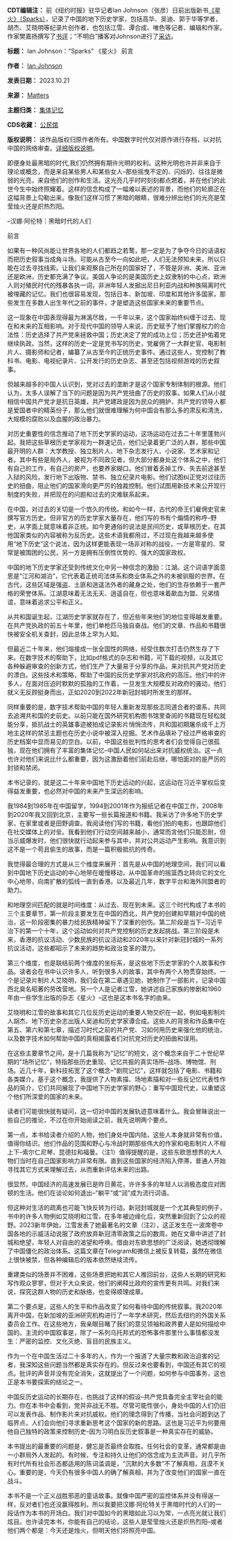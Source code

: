 **CDT编辑注：** 前《纽约时报》驻华记者Ian Johnson（张彦）日前出版新书[《星火》（Sparks）](https://www.amazon.com/Sparks-Chinas-Underground-Historians-Battle/dp/0197575501 "《星火》（Sparks）")，记录了中国的地下历史学家，包括高华、吴迪、郭于华等学者，胡杰、艾晓明等纪录片创作者，也包括江雪、谭合成、唯色等记者、编辑和作家。作家樊嘉扬撰写了[书评](https://cn.nytimes.com/culture/20231013/sparks-ian-johnson/ "书评")；“不明白”播客对Johnson进行了[采访](https://www.bumingbai.net/2023/10/ep-067-ian-johnson-sparks-text/ "采访")。




**标题：** Ian Johnson：“Sparks” 《星火》 前言  

**作者：** [Ian Johnson](https://chinadigitaltimes.net/space/张彦)  

**发表日期：** 2023.10.21  

**来源：** [Matters](https://matters.town/@Yxh66/453425-ian-johnson-sparks-%E6%98%9F%E7%81%AB-%E5%89%8D%E8%A8%80-bafybeibilyrpew3uur6uvzd2ntdu5chf3asshsj4ibaap3cia7yzfjmzra)  

**主题归类：** [集体记忆](https://chinadigitaltimes.net/space/集体记忆)  

**CDS收藏：** [公民馆](https://chinadigitaltimes.net/space/%E5%85%AC%E6%B0%91%E9%A6%86)  

**版权说明：** 该作品版权归原作者所有。中国数字时代仅对原作进行存档，以对抗中国的网络审查。[详细版权说明](https://chinadigitaltimes.net/chinese/copyright)。


即便身处最黑暗的时代,我们仍然拥有期许光明的权利。这种光明也许并非来自于理论或概念，而是来自某些男人和某些女人–那些摇曳不定的、闪烁的、往往是微弱的光亮，来自他们的创作和生活。这光亮几乎时时刻刻都点燃着，并在他们的此世今生中始终照耀着。这样的信念构成了一幅难以表述的背景，而他们的轮廓正在这幅背景上勾勒出来。像我们这样习惯了黑暗的眼睛，很难分辨出他们的光亮是莹莹烛火还是炽热烈阳。


–汉娜·阿伦特｜黑暗时代的人们


前言


如果有一种风尚能让世界各地的人们都趋之若鹜，那一定是为了争夺今日的话语权而把历史叙事当成角斗场。可能从古至今一向如此吧，人们无法预知未来，所以只能在过去寻找线索。让我们来观察自己所在的国家好了，不管是非洲、美洲、亚洲还是欧洲，历史都充满了争议。美国人争论的是美国历史上奴隶制的中心点，欧洲人则对殖民时代的残暴各执一词，非洲年轻人发掘出尼日利亚内战和种族隔离时代被埋藏的记忆。我们也很容易发现，包括日本、新加坡、印度和其他许多国家，那些发生在多数人出生年代之前的事件，才是塑造这些国家未来的重要节点。


这一现象在中国表现得最为淋漓尽致，一千年以来，这个国家始终纠缠于过去、现在和未来的互相影响。对于现代中国的领导人来说，历史赋予了他们掌握权力的合法性：历史选择了共产党来拯救中国；历史决定了党的成功上位；历史还护佑着党继续执政。当然，这样的历史一定是党书写的历史，党雇佣了一大群史官、电影制片人、摄影师和记者，编纂了从古至今的正统历史事件。通过这些人，党控制了教科书、电影、电视纪录片、公开发行的历史杂志、甚至还包括视频游戏的历史叙事。


但越来越多的中国人认识到，党对过去的垄断才是这个国家专制体制的根源。他们认为，太多人误解了当下的问题是因为共产党扭曲了历史的叙事。如果人们从小就相信中国共产党才是抗日英雄，共产党建政是因为民众的拥护，共产党的领导人都是爱国者中的精英份子，那么他们就很难理解为何中国会有那么多的肃反和清洗，大规模的腐败以及血腥的政治暴力。


对历史重要性的信念推动了地下历史学家的运动，这场运动在过去二十年里蓬勃兴起。我把这些草根历史学家视为一群速记员，他们记录着更广泛的人群，那些中国最开明的人群：大学教授、独立制片人、地下杂志发行人、小说家、艺术家和记者。其中有些是局外人，被视为不同政见者，但大部分都身处这个体系之中，他们有自己的工作，有自己的房产，也要养家糊口。他们冒着丢掉工作、失去前途甚至入狱的风险，发行地下出版物、禁书、独立纪录片电影。他们试图纠正党对过往历史的扭曲，阻止他们的国家滑向更严厉的独裁控制。他们试图用新技术来公开现行制度的失败，并把现在的问题和过去的灾难联系起来。


在中国，对过去的关切是一个悠久的传统。和如今一样，古代的帝王们雇佣史官来撰写官方历史。但非官方的历史学家大量存在，他们写的书有个煽情的称呼–野史，从字面上就意味着非正统。如今更通俗的说法是民间历史，或草根历史，在其他国家类似的内容被称为反历史。这些术语我都用过，不过现在我越来越多使用“地下历史”这个说法，因为这样更能表现一场非对称的战役，一方是零星的、常常是被围困的公民，另一方是拥有压倒性优势的、强大的国家政权。


中国的地下历史学家还受到传统文化中另一种信念的激励：江湖。这个词语字面意思是“江河和湖泊”，它代表着正统司法体系和商业体系之外的未被驯服的世界。在古代，这些区域是强盗、土匪和逍遥法外者的藏身之处，他们的生存依赖于一套严格的荣誉体系。江湖意味着无法无天、逍遥自在，但也意味着歃血为盟、兄弟情谊，意味着追求公平和正义。


从共和国诞生起，江湖历史学家就存在了，但近些年来他们的地位变得越发重要。在共产党执政的前五十年里，他们单枪匹马独自奋战。他们的文章、作品和书籍很快被安全机关查封，因此总体上罕为人知。


但最近二十年来，他们熔接成一张全国性的网络，经受住数次打击仍然生存了下来。在数字技术的帮助下，比如pdf格式的杂志和书籍，可下载的视频，以及其它各种躲避审查的创新方式，他们生产了大量易于分享的作品，来对抗共产党对历史的漂白。这些技术和策略，帮助了中国的反历史学家对抗政府的高压。他们中的许多人，在面对压迫时默默的孤独的工作着，一旦发生大规模反对政府的骚动，他们就义无反顾挺身而出，正如2020到2022年新冠封城时所发生的那样。


同样重要的是，数字技术帮助中国的年轻人重新发现那些志同道合者的谱系，共同去追溯共和国的史前史。以前只能在国外研究机构图书馆里查阅的书籍现在轻松就能分享，抵抗战士的英雄事迹被拍成记录影片悄悄流传，共和国初期屠杀成千上万地主这样的禁忌主题也在历史小说中被深入挖掘。艺术作品填补了经过严格审查的历史档案中显而易见的空白。以前，中国这些批判性的思考者们会觉得自己很孤独，现在他们拥有了丰富的集体记忆–中国人民如何站出来对抗威权统治。这一点也许对他们来说比什么都重要，因为这激励着他们前赴后继，哪怕面对的是严厉的封锁和禁闭。


本书记录的，就是这二十年来中国地下历史运动的兴起，这运动在习近平掌权后变得益发重要，也必然对中国的未来产生深远的影响。


我1984到1985年在中国留学，1994到2001年作为报纸记者在中国工作，2008年到2020年我又回到北京，主要写一些长篇报道和书籍。我采访了许多地下历史学家，在家里或者是田野调查。我阅读他们写的书籍，看他们拍的电影，也跟踪他们在社交媒体上的对垒。我看到他们行动空间越来越小，通常而言他们只能忍耐，但当示威爆发时，他们很快就行动起来参与其中，并对公共运动产生影响。我意识到这不是一个苟且偷生的故事，而是一篇积极抵抗的传奇。


我觉得最合理的方式是从三个维度来展开：首先是从中国的地理空间，我们可以看到中国地下历史运动的中心地带在缓慢移动，从中国革命的摇篮西北转向它的文化中心地带，向南扩散的弧线一直到香港。以及最近几年，数字平台和海外同盟者的助力。


和地理空间匹配的就是时间维度：从过去、现在到未来。这三个时代构成了本书的三个主要章节，第一阶段主要发生在中国的西北，共产党的创建和早期对中国的统治，这一阶段密集的暴力给民族精神留下了深重的创伤。第二阶段是当下–习近平治下的第一个十年，这个运动如何对共产党控制的历史发起挑战。第三阶段是未来，香港的抗议活动、少数民族的抗议活动和2020年以来针对新冠封城的一系列抗议活动，这些都昭示了未来的趋势和政治变革的潜力。


第三个维度，也是联结前两个维度的坐标系，是这些地下历史学家的个人故事和作品。读者会在书中认识许多人，听到很多人的故事，其中有两个人物贯穿始终。一个是记录片制片人艾晓明，我们会在第二章遇见她，她制作了一部影片，记录中国西北臭名昭著的劳改营地。另一个人是记者江雪，她讲述自己家族的惨剧和1960年由一些学生出版的杂志《星火》–这也是这本书名字的由来。


艾晓明和江雪的故事和其它几位反历史运动的重要人物交织在一起，例如电影制片人胡杰、地下历史杂志出版人吴迪和历史学家谭合成。这些人的背景和作品集中在第五、第六和第七章，描述习时代之前的共产党、习如何用历史来强化他的统治，以及数字技术如何帮助中国的真相揭露者们对抗党对历史的扭曲和误用。


在这些主要章节之间，是十几篇我称为“记忆”的短文，这个概念来自于二十世纪早期的"场所记忆“，特指那些历史重现、记忆共振的真实场所–战场、博物馆、刑场。近几十年，新科技拓宽了这个概念–“剧院记忆”，这样就包括了电影、书籍和各类媒介。基于这个概念，我提供了人物素描、场地素描和对一些反记忆代表性作品的简介，它们共同展现了中国地下历史学家的野心：重写中国现代史，以重塑这个他们所深爱的国家的未来。


读者们可能很快就有疑问，这一切对中国的发展轨迹意味着什么。我会冒昧说出一些自己的推论，不过在你开始阅读之前，我先说明两个要点。


第一点，本书给读者介绍的人物，他们身处中国内陆，这些人本身就非常有价值，值得你结识。他们作品的范围和野心与冷战时期那些伟大的作家和电影制片人不相上下–索尔仁尼琴、昆德拉和福曼。（注1）值得提醒的是，这些东欧思想界的大人物们当时在自己国家影响力非常有限。直到这些国家的经济陷入停滞，普通人开始寻找其它方式来理解过去，从而重新评估未来的出路。


很显然，中国经济的高速发展已是昨日黄花，许许多多的年轻人以消极态度应对困顿的生活。他们在谈论如何退出–“躺平”或“润”成为流行词语。


但这种对生活的疏离也可能飞快反转为行动。新冠封城就是一个尤其典型的例子，书中的许多人物例如艾晓明和江雪，在多年被边缘化后，突然重新回到了公众的视野。2023新年伊始，江雪发表了她最著名的文章（注2），这正发生在一波席卷中国各地的示威活动说服了政府放弃新冠清零政策之后的数周。她在文章中讲述了封城和绝望，年轻人对自由的渴望和呼唤。借由对东欧思想的广泛阅读，她透彻理解了中国僵化的政治体系。这篇文章在Telegram和微信上被反复转载，虽然在微信上很快被禁，但各种编辑后的版本依然继续流传。


重建类似的场景并不困难，这些场景把她和其它人推回前台，这些人长期的研究和写作观众寥寥，但对于大众来说，他们的阐释比政府的宣传更有共鸣。对我们来说，探究这群人物的历史和脉络，也变得顺理成章。


第二个要点是，这些人的生平和作品改变了如何看待中国的传统叙事。我2020年离开中国，在新加坡的亚洲研究机构进行了一年学术研究，然后去纽约的外国关系委员会工作。在这些地方，我亲眼目睹了我们的意见领袖和政界要人是如何描绘中国的。主流的中国叙事是，除了一系列乌托邦式的恐怖事件那里什么事情都没发生：严密的监控、文化灭绝、盲目的民族主义。


作为一个在中国生活过二十多年的人，作为一个报道了大量宗教和政治迫害的记者，我深知这些问题当然都是真实存在的。但反过来也要看到，中国还有其它的视点。批评的声音并没有完全消失，这就提出了一个问题，如何参与中国事务，这也正是本书要探索的结论之一。


中国反历史运动的长期存在，也挑战了这样的假设–共产党具备完全主宰社会的能力。你在本书中会看到，党并非战无不胜。尽管可能性很小，身处中国的人们仍旧可以发表作品、制作影片来对抗威权。他们的理念得到了传播，当社会问题到达了临界点，人们会向他们寻求重新思考这个国家的新的思路。这也是习近平为何要用他自己独特的政策来控制历史–因为习明白反历史叙事是一种真实存在的威胁。


本书提出的最重要的问题是，健忘是否最终会取胜。任何社会的变革，通常都是由一小群局外人发起的。有时候，专注和持久让他们的信念成为主流声音。对几乎所有时代所有社会形态都适用的陈词滥调是，“沉默的大多数”不了解真相，且漠不关心。重要的是，今天仍有很多中国人的确了解真相，并为了改变他们的国家一直在战斗。


本书不是一个正义战胜邪恶的童话故事。就像中国严密的监控体系并没有得逞一样，反对者们也还没赢得胜利。所以我要把汉娜·阿伦特关于黑暗时代的人们的一段话作为本书的开场白。我们对中国如今的黑暗如此习以为常，一点亮光就让我们炫目。也许读完本书，你能有自己的结论，这些人是莹莹烛火还是炽热烈阳–或者他们两个都是：今天还是烛火，但明天他们将照亮中国。

